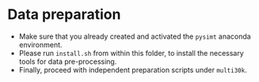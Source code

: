 # Data preparation

- Make sure that you already created and activated the `pysimt` anaconda environment.
- Please run `install.sh` from within this folder, to install the necessary tools for data pre-processing.
- Finally, proceed with independent preparation scripts under `multi30k`.

